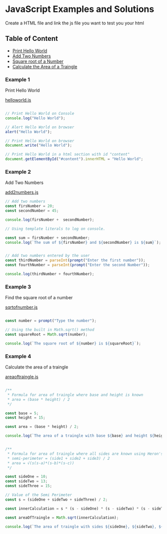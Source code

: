 # JavaScript Examples and Solutions

Create a HTML file and link the js file you want to test you your html

## Table of Content

- [Print Hello World](#example-1)
- [Add Two Numbers](#example-2)
- [Square root of a Number](#example-3)
- [Calculate the Area of a Traingle](#example-4)


### Example 1
Print Hello World

[helloworld.js](examples/helloworld.js)

```js

// Print Hello World on Console
console.log("Hello World");

// Alert Hello World on browser
alert("Hello World");

// Print Hello World on browser
document.write("Hello World");

// Print Hello World in a html section with id "content"
document.getElementById("#content").innerHTML = "Hello World";

```


### Example 2
Add Two Numbers

[add2numbers.js](examples/add2numbers.js)

``` js
// Add two numbers
const firsNumber = 20;
const secondNumber = 45;

console.log(firsNumber +  secondNumber);

// Using template literals to log on console.

const sum = firsNumber + secondNumber;
console.log(`The sum of ${firsNumber} and ${secondNumber} is ${sum}`);


// Add two numbers entered by the user
const thirdNumber = parseInt(prompt("Enter the first number"));
const fourthNumber = parseInt(prompt("Enter the second Number"));

console.log(thirdNumber + fourthNumber);
```


### Example 3
Find the square root of a number

[sqrtofnumber.js](examples/sqrtofnumber.js)

```js

const number = prompt("Type the number");

// Using the built in Math.sqrt() method
const squareRoot = Math.sqrt(number);

console.log(`The square root of ${number} is ${squareRoot}`);

```


### Example 4
Calculate the area of a traingle

[areaoftraingle.js](examples/areaoftraingle.js)

```js

/**
 * Formula for area of traingle where base and height is known
 * area = (base * height) / 2
 */

const base = 5;
const height = 15;

const area = (base * height) / 2;

console.log(`The area of a traingle with base ${base} and height ${height} is ${area}`);


/**
 * Formula for area of traingle where all sides are known using Heron's method
 * semi-perimeter = (side1 + side2 + side3) / 2
 * area = √(s(s-a)*(s-b)*(s-c))
 */

const sideOne = 10;
const sideTwo = 13;
const sideThree = 15;

// Value of the Semi Perimeter
const s = (sideOne + sideTwo + sideThree) / 2;

const innerCalculation = s * (s - sideOne) * (s - sideTwo) * (s - sideThree);

const areaOfTraingle = Math.sqrt(innerCalculation);

console.log(`The area of traingle with sides ${sideOne}, ${sideTwo}, ${sideThree} is ${areaOfTraingle}`);

```